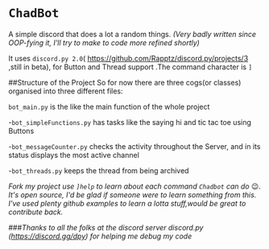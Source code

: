 # `ChadBot`
A simple discord that does a lot a random things. _(Very badly written since OOP-fying it, I'll try to make to code more refined shortly)_

It uses `discord.py 2.0`( https://github.com/Rapptz/discord.py/projects/3  ,still in beta), for Button and Thread support .The command character is `]`

##Structure of the Project
So for now there are three cogs(or classes) organised into three different files:

`bot_main.py` is the like the main function of the whole project

-`bot_simpleFunctions.py` has tasks like the saying hi and tic tac toe using Buttons

-`bot_messageCounter.py` checks the activity throughout the Server, and in its status displays the most active channel

-`bot_threads.py` keeps the thread from being archived

_Fork my project  use `]help` to learn about each command `Chadbot` can do_ 😉. _It's open source, I'd be glad if someone were to learn something from this. I've used plenty github examples to learn a lotta stuff,would be great to contribute back._ 

###_Thanks to all the folks at the discord server discord.py (https://discord.gg/dpy) for helping me debug my code_